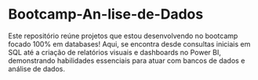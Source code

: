 # Bootcamp-An-lise-de-Dados
Este repositório reúne projetos que estou desenvolvendo no bootcamp focado 100% em databases! Aqui, se encontra desde consultas iniciais em SQL até a criação de relatórios visuais e dashboards no Power BI, demonstrando habilidades essenciais para atuar com bancos de dados e análise de dados.
